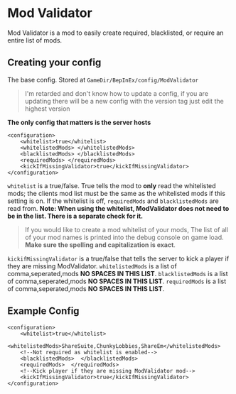 # Mod Validator
Mod Validator is a mod to easily create required, blacklisted, or require an entire list of mods. 


## Creating your config
The base config. Stored at `GameDir/BepInEx/config/ModValidator`
> I'm retarded and don't know how to update a config, if you are updating there will be a new config with the version tag just edit the highest version

**The only config that matters is the server hosts**

    <configuration>
	    <whitelist>true</whitelist>
	    <whitelistedMods> </whitelistedMods>
	    <blacklistedMods> </blacklistedMods>
	    <requiredMods> </requiredMods>
	    <kickIfMissingValidator>true</kickIfMissingValidator>
    </configuration>

`whitelist` is a true/false. True tells the mod to **only** read the whitelisted mods; the clients mod list must be the same as the whitelisted mods if this setting is on. If the whitelist is off, `requiredMods` and `blacklistedMods` are read from.
**Note: When using the whitelist, ModValidator does not need to be in the list. There is a separate check for it.**

> If you would like to create a mod whitelist of your mods, The list of all of your mod names is printed into the debug console on game load. **Make sure the spelling and capitalization is exact**.

`kickifMissingValidator` is a true/false that tells the server to kick a player if they are missing ModValidator.
`whitelistedMods` is a list of comma,seperated,mods **NO SPACES IN THIS LIST**.
`blacklistedMods` is a list of comma,seperated,mods **NO SPACES IN THIS LIST**.
`requiredMods` is a list of comma,seperated,mods **NO SPACES IN THIS LIST**.

## Example Config


    <configuration>
	    <whitelist>true</whitelist>
	    <whitelistedMods>ShareSuite,ChunkyLobbies,ShareEm</whitelistedMods>
	    <!--Not required as whitelist is enabled-->
	    <blacklistedMods>  </blacklistedMods>
	    <requiredMods>  </requiredMods>
	    <!--Kick player if they are missing ModValidator mod-->
	    <kickIfMissingValidator>true</kickIfMissingValidator>
    </configuration>

